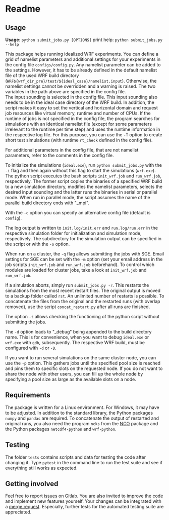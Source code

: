 # Readme
## Usage

**Usage**: `python submit_jobs.py [OPTIONS]`
print help: `python submit_jobs.py --help`

This package helps running idealized WRF experiments. You can define a grid of namelist parameters and additional settings for your experiments in the config file `configs/config.py`. Any namelist parameter can be added to the settings. However, it has to be already defined in the default namelist file of the used WRF build directory (`WRF${wrf_dir_pre}/test/${ideal_case}/namelist.input`). Otherwise, the namelist settings cannot be overridden and a warning is raised. The two variables in the path above are specified in the config file.  
The input sounding is selected in the config file. This input sounding also needs to be in the ideal case directory of the WRF build.
In addition, the script makes it easy to set the vertical and horizontal domain and request job resources like virtual memory, runtime and number of CPUs. If the runtime of jobs is not specified in the config file, the program searches for simulations with an identical namelist file (except for some parameters irrelevant to the runtime per time step) and uses the runtime information in the respective log file. For this purpose, you can use the `-T` option to create short test simulations (with runtime `rt_check` defined in the config file). 

For additional parameters in the config file, that are not namelist parameters, refer to the comments in the config file.

To initialize the simulations (`ideal.exe`), run `python submit_jobs.py` with the `-i` flag and then again without this flag to start the simulations (`wrf.exe`). The python script executes the bash scripts `init_wrf.job` and `run_wrf.job`, respectively. The former script copies the binaries of a specified WRF build to a new simulation directory, modifies the namelist parameters, selects the desired input sounding and the latter runs the binaries in serial or parallel mode.
When run in parallel mode, the script assumes the name of the parallel build directory ends with "_mpi".

With the `-c` option you can specify an alternative config file (default is `config`).

The log output is written to `init.log/init.err` and `run.log/run.err` in the respective simulation folder for initialization and simulation mode, respectively. The subdirectory for the simulation output can be specified in the script or with the `-o` option.

When run on a cluster, the `-q` flag allows submitting the jobs with SGE. Email settings for SGE can be set with the  `-m` option (set your email address in the job scripts `init_wrf.job` and `run_wrf.job` beforehand). To control which modules are loaded for cluster jobs, take a look at `init_wrf.job` and `run_wrf.job`.

If a simulation aborts, simply run `submit_jobs.py -r`. This restarts the simulations from the most recent restart files. The original output is moved to a backup folder called `rst`. An unlimited number of restarts is possible. To concatenate the files from the original and the restarted runs (with overlap removed), use the script `concat_restart.py` after all runs are finished.

The option `-t` allows checking the functioning of the python script without submitting the jobs.

The `-d` option leads to "_debug" being appended to the build directory name. This is for convenience, when you want to debug `ideal.exe` or `wrf.exe` with `gdb`, subsequently. The respective WRF build, must be configured with `-d` or `-D`. 

If you want to run several simulations on the same cluster node, you can use the `-p` option. This gathers jobs until the specified pool size is reached and pins them to specific slots on the requested node. If you do not want to share the node with other users, you can fill up the whole node by specifying a pool size as large as the available slots on a node.

## Requirements
The package is written for a Linux environment. For Windows, it may have to be adjusted.
In addition to the standard library, the Python packages `numpy` and `pandas` are required. To concatenate the output of restarted and original runs, you also need the program `ncks` from the [NCO](http://nco.sourceforge.net/) package and the Python packages `netcdf4-python` and `wrf-python`.


## Testing
The folder `tests` contains scripts and data for testing the code after changing it.
Type `pytest` in the command line to run the test suite and see if everything still works as expected.

## Getting involved
Feel free to report [issues](https://git.uibk.ac.at/csat8800/run_wrf/issues) on Gitlab.
You are also invited to improve the code and implement new features yourself. Your changes can be integrated with a [merge request](https://git.uibk.ac.at/csat8800/run_wrf/merge_requests).
Especially, further tests for the automated testing suite are appreciated.

